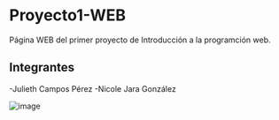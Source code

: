 # Proyecto1-WEB
Página WEB del primer proyecto de Introducción a la programción web.

## Integrantes
-Julieth Campos Pérez
-Nicole Jara González

![image](https://github.com/JuliethCP/Proyecto1-WEB/assets/102711785/25cdfbf4-38ce-45fb-9afa-4292f7fa6b3d)
